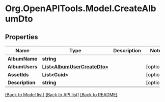 # Org.OpenAPITools.Model.CreateAlbumDto

## Properties

Name | Type | Description | Notes
------------ | ------------- | ------------- | -------------
**AlbumName** | **string** |  | 
**AlbumUsers** | [**List&lt;AlbumUserCreateDto&gt;**](AlbumUserCreateDto.md) |  | [optional] 
**AssetIds** | **List&lt;Guid&gt;** |  | [optional] 
**Description** | **string** |  | [optional] 

[[Back to Model list]](../../README.md#documentation-for-models) [[Back to API list]](../../README.md#documentation-for-api-endpoints) [[Back to README]](../../README.md)

